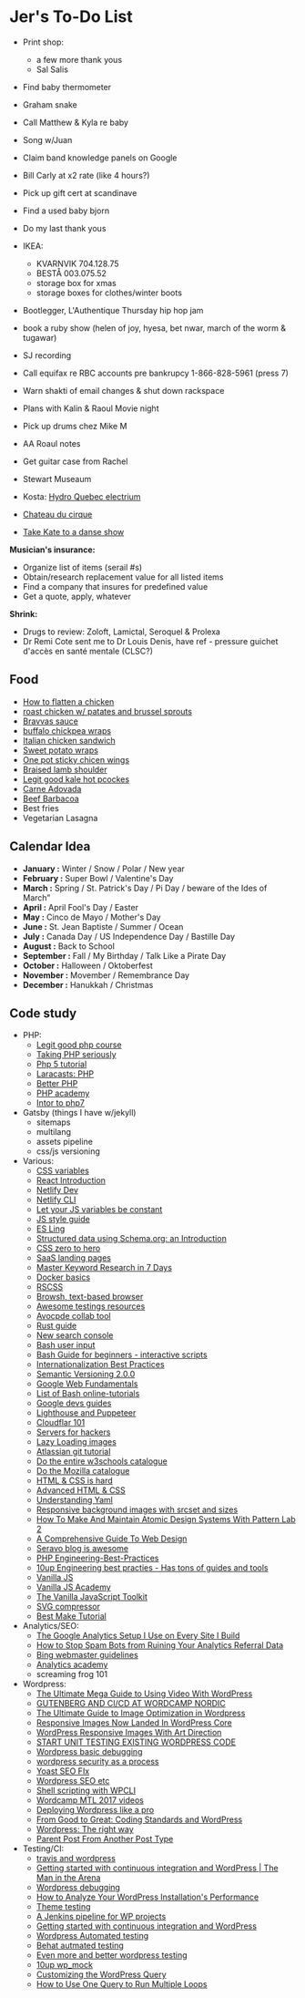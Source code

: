 # Jer's To-Do List

- Print shop:
  - a few more thank yous
  - Sal Salis
  
- Find baby thermometer
- Graham snake
- Call Matthew & Kyla re baby
- Song w/Juan
- Claim band knowledge panels on Google
- Bill Carly at x2 rate (like 4 hours?)
- Pick up gift cert at scandinave
- Find a used baby bjorn
- Do my last thank yous
- IKEA:
  - KVARNVIK 704.128.75
  - BESTÅ 003.075.52
  - storage box for xmas
  - storage boxes for clothes/winter boots
- Bootlegger, L'Authentique Thursday hip hop jam
- book a ruby show (helen of joy, hyesa, bet nwar, march of the worm & tugawar)
- SJ recording
- Call equifax re RBC accounts pre bankrupcy 1-866-828-5961 (press 7)
- Warn shakti of email changes & shut down rackspace
- Plans with Kalin & Raoul Movie night
- Pick up drums chez Mike M
- AA Roaul notes
- Get guitar case from Rachel
- Stewart Museaum
- Kosta: [Hydro Quebec electrium](http://www.hydroquebec.com/visit/monteregie/electrium.html)
- [Chateau du cirque](https://www.chateau-cirque.com/)
- [Take Kate to a danse show](https://www.quebecdanse.org/)

**Musician's insurance:**

- Organize list of items (serail #s)
- Obtain/research replacement value for all listed items
- Find a company that insures for predefined value
- Get a quote, apply, whatever

**Shrink:**

- Drugs to review: Zoloft, Lamictal, Seroquel & Prolexa
- Dr Remi Cote sent me to Dr Louis Denis, have ref - pressure guichet d'accès en santé mentale (CLSC?)

## Food

- [How to flatten a chicken](https://recipesorreservations.com/2012/08/06/how-to-split-and-flatten-a-chicken-for-grilling/)
- [roast chicken w/ patates and brussel sprouts](https://natashaskitchen.com/spatchcock-chicken-recipe-video/)
- [Bravvas sauce](https://www.196flavors.com/spain-patatas-bravas/)
- [buffalo chickpea wraps](https://minimalistbaker.com/spicy-buffalo-chickpea-wraps/)
- [Italian chicken sandwich](https://www.thekitchn.com/recipe-italian-chicken-salad-sandwiches-80069)
- [Sweet potato wraps](https://www.thekitchn.com/recipe-roasted-sweet-potato-wraps-with-caramelized-onions-and-pesto-167367)
- [One pot sticky chicen wings](https://www.foodandwine.com/recipes/one-pot-sticky-chicken-wings)
- [Braised lamb shoulder](https://www.seriouseats.com/recipes/2018/02/braised-lamb-shoulder-with-dried-chiles-and-dates.html)
- [Legit good kale hot pcockes](https://www.thekitchn.com/recipe-spiced-lentil-sweet-potato-and-kale-whole-wheat-pockets-181100)
- [Carne Adovada](https://www.seriouseats.com/2012/12/the-food-lab-how-to-make-carne-adovada-chili-braised-pork.html)
- [Beef Barbacoa](https://www.seriouseats.com/2012/04/better-than-chipotles-beef-barbacoa-tacos.html)
- Best fries
- Vegetarian Lasagna

## Calendar Idea

- **January :** Winter / Snow / Polar / New year
- **February :** Super Bowl / Valentine's Day
- **March :** Spring / St. Patrick's Day / Pi Day / beware of the Ides of March”
- **April :** April Fool's Day / Easter
- **May :** Cinco de Mayo / Mother's Day
- **June :** St. Jean Baptiste / Summer / Ocean
- **July :** Canada Day / US Independence Day / Bastille Day
- **August :** Back to School
- **September :** Fall / My Birthday / Talk Like a Pirate Day
- **October :** Halloween / Oktoberfest
- **November :** Movember / Remembrance Day
- **December :** Hanukkah / Christmas

## Code study

- PHP:
  - [Legit good php course](https://www.killerphp.com/tutorials/php-objects-page-3/)
  - [Taking PHP seriously](https://slack.engineering/taking-php-seriously-cf7a60065329)
  - [Php 5 tutorial](https://www.w3schools.com/php/)
  - [Laracasts: PHP](https://laracasts.com/series/php-for-beginners)
  - [Better PHP](https://www.youtube.com/user/betterphp)
  - [PHP academy](https://www.youtube.com/user/phpacademy)
  - [Intor to php7](https://teamtreehouse.com/library/introduction-to-php7)
- Gatsby (things I have w/jekyll)
  - sitemaps
  - multilang
  - assets pipeline
  - css/js versioning
- Various:
  - [CSS variables](https://leaverou.github.io/talks/css-variables/)
  - [React Introduction](https://medium.freecodecamp.org/react-introduction-for-people-who-know-just-enough-jquery-to-get-by-2019-version-28a4b4316d1a)
  - [Netlify Dev](https://www.netlify.com/products/dev/)
  - [Netlify CLI](https://www.netlify.com/docs/cli/)
  - [Let your JS variables be constant](https://blog.pragmatists.com/let-your-javascript-variables-be-constant-1633e56a948d)
  - [JS style guide](https://standardjs.com/)
  - [ES Ling](https://davidwalsh.name/eslint)
  - [Structured data using Schema.org: an Introduction](https://www.contentkingapp.com/academy/schema/)
  - [CSS zero to hero](https://dev.to/aspittel/css-from-zero-to-hero-3o16)
  - [SaaS landing pages](https://www.cortes.design/post/best-saas-landing-page-examples-inspiration)
  - [Master Keyword Research in 7 Days](https://nickeubanks.com/master-keyword-research/)
  - [Docker basics](https://vsupalov.com/6-docker-basics/)
  - [RSCSS](https://rscss.io/)
  - [Browsh, text-based browser](https://www.brow.sh/) 
  - [Awesome testings resources](https://github.com/TheJambo/awesome-testing)
  - [Avocpde collab tool](https://avocode.com/)
  - [Rust guide](https://dev.to/gruberb/intro-to-web-programming-in-rust-for-nodejs-developers-lp)
  - [New search console](https://support.google.com/webmasters/topic/7440006?hl=en&ref_topic=4558844)
  - [Bash user input](https://stackoverflow.com/questions/1989439/shell-function-to-prompt-for-and-return-input)
  - [Bash Guide for beginners - interactive scripts](http://tldp.org/LDP/Bash-Beginners-Guide/html/chap_08.html)
  - [Internationalization Best Practices](https://www.w3.org/International/geo/html-tech/tech-lang.html#ri20060630.133615821)
  - [Semantic Versioning 2.0.0](https://semver.org/)
  - [Google Web Fundamentals](https://developers.google.com/web/)
  - [List of Bash online-tutorials](http://wiki.bash-hackers.org/scripting/tutoriallist)
  - [Google devs guides](https://developers.google.com/search/docs/guides/create-URLs)
  - [Lighthouse and Puppeteer](https://www.youtube.com/watch?v=dR_J4X416hg&index=29&t=0s&list=WL)
  - [Cloudflar 101](https://support.cloudflare.com/hc/en-us/sections/200820158-Cloudflare-101)
  - [Servers for hackers](https://serversforhackers.com/)
  - [Lazy Loading images](https://css-tricks.com/snippets/javascript/lazy-loading-images/)
  - [Atlassian git tutorial](https://www.atlassian.com/git/tutorials/)
  - [Do the entire w3schools catalogue](https://www.w3schools.com/)
  - [Do the Mozilla catalogue](https://developer.mozilla.org/en-US/)
  - [HTML & CSS is hard](https://internetingishard.com/html-and-css/)
  - [Advanced HTML & CSS](https://learn.shayhowe.com/advanced-html-css/)
  - [Understanding Yaml](https://docs.saltstack.com/en/latest/topics/yaml/)
  - [Responsive background images with srcset and sizes](https://aclaes.com/responsive-background-images-with-srcset-and-sizes/)
  - [How To Make And Maintain Atomic Design Systems With Pattern Lab 2](https://www.smashingmagazine.com/2016/07/building-maintaining-atomic-design-systems-pattern-lab/)
  - [A Comprehensive Guide To Web Design](https://www.smashingmagazine.com/2017/11/comprehensive-guide-web-design/)
  - [Seravo blog is awesome](https://seravo.com/blog/)
  - [PHP Engineering-Best-Practices](https://10up.github.io/Engineering-Best-Practices/php/)
  - [10up Engineering best practies - Has tons of guides and tools](https://10up.github.io/Engineering-Best-Practices/)
  - [Vanilla JS](https://vanillajsguides.com/)
  - [Vanilla JS Academy](https://vanillajsacademy.com/)
  - [The Vanilla JavaScript Toolkit](https://vanillajstoolkit.com/)
  - [SVG compressor](https://vecta.io/nano)
  - [Best Make Tutorial](https://www.youtube.com/watch?v=GExnnTaBELk&list=PLnpfWqvEvRCchcCM-373x2630drhtdWEw&index=2)
- Analytics/SEO:
  - [The Google Analytics Setup I Use on Every Site I Build](https://philipwalton.com/articles/the-google-analytics-setup-i-use-on-every-site-i-build/)
  - [How to Stop Spam Bots from Ruining Your Analytics Referral Data](https://moz.com/blog/how-to-stop-spam-bots-from-ruining-your-analytics-referral-data)
  - [Bing webmaster guidelines](https://www.bing.com/webmaster/help/webmaster-guidelines-30fba23a)
  - [Analytics academy](https://analytics.google.com/analytics/academy/)
  - screaming frog 101
- Wordpress:
  - [The Ultimate Mega Guide to Using Video With WordPress](https://premium.wpmudev.org/blog/video-wordpress/)
  - [GUTENBERG AND CI/CD AT WORDCAMP NORDIC](https://wpengine.com/blog/gutenberg-and-ci-cd-at-wordcamp-nordic/)
  - [The Ultimate Guide to Image Optimization in Wordpress](https://www.proteusthemes.com/blog/ultimate-guide-image-optimization-wordpress/)
  - [Responsive Images Now Landed In WordPress Core](https://www.smashingmagazine.com/2015/12/responsive-images-in-wordpress-core/)
  - [WordPress Responsive Images With Art Direction](https://www.smashingmagazine.com/2016/09/responsive-images-in-wordpress-with-art-direction/)
  - [START UNIT TESTING EXISTING WORDPRESS CODE](https://carlalexander.ca/how-to-start-unit-testing-wordpress-code/)
  - [Wordpress basic debugging](https://tommcfarlin.com/debugging-within-wordpress/)
  - [wordpress security as a process](https://www.smashingmagazine.com/2018/06/wordpress-security-as-a-process/)
  - [Yoast SEO FIx](https://markjaquith.wordpress.com/2018/01/22/how-i-fixed-yoast-seo-sitemaps-on-a-large-wordpress-site/)
  - [Wordpress SEO etc](https://www.youtube.com/watch?v=Zhe_WfQ6UaA&index=8&list=WL&t=2s)
  - [Shell scripting with WPCLI](https://www.youtube.com/watch?v=-jAojFcSpB8&index=20&t=33s&list=WL)
  - [Wordcamp MTL 2017 videos](https://wordpress.tv/event/wordcamp-montreal-2017/)
  - [Deploying Wordpress like a pro](https://www.berriart.com/talks/wordpress-deployment/#/8/4)
  - [From Good to Great: Coding Standards and WordPress](https://hs.wpengine.com/recorded-webinar-good2great-coding-stds-wp)
  - [Wordpress: The right way](https://www.wptherightway.org/en/)
  - [Parent Post From Another Post Type](https://1fix.io/blog/2016/02/05/parent-from-another-cpt/)
- Testing/CI:
  - [travis and wordpress](https://github.com/BracketSpace/Notification/blob/develop/.travis.yml)
  - [Getting started with continuous integration and WordPress | The Man in the Arena](https://carlalexander.ca/continuous-integration-wordpress/)
  - [Wordpress debugging](https://www.youtube.com/watch?v=2Jmrjn01wJg&index=18&t=0s&list=WL)
  - [How to Analyze Your WordPress Installation's Performance](https://code.tutsplus.com/tutorials/how-to-analyze-your-wordpress-installations-performance--wp-26472)
  - [Theme testing](https://codex.wordpress.org/Theme_Development#Theme_Testing_Process)
  - [A Jenkins pipeline for WP projects](https://webdevstudios.com/2018/01/04/jenkins-pipeline-wordpress-projects/)
  - [Getting started with continuous integration and WordPress](https://carlalexander.ca/continuous-integration-wordpress/)
  - [Wordpress Automated testing](https://make.wordpress.org/core/handbook/testing/automated-testing/)
  - [Behat autmated testing](http://behat.org/en/latest/)
  - [Even more and better wordpress testing](http://wptest.io/)
  - [10up wp_mock](https://github.com/10up/wp_mock)
  - [Customizing the WordPress Query](https://www.billerickson.net/customize-the-wordpress-query/)
  - [How to Use One Query to Run Multiple Loops](https://premium.wpmudev.org/blog/how-to-use-one-query-to-run-multiple-loops/)
